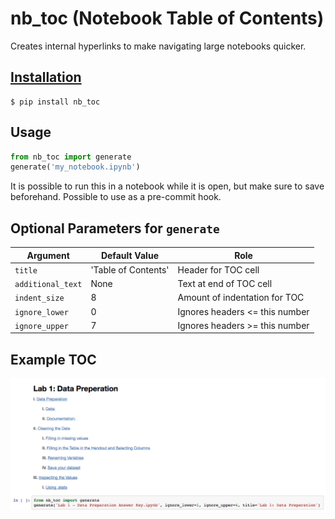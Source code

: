 # nb_toc (Notebook Table of Contents)

Creates internal hyperlinks to make navigating large notebooks quicker.

## [Installation](https://pypi.python.org/pypi?:action=display&name=nb_toc&version=0.1.0)

```
$ pip install nb_toc
```

## Usage

```python
from nb_toc import generate
generate('my_notebook.ipynb')
```

It is possible to run this in a notebook while it is open, but make sure to save beforehand. Possible to use as a pre-commit hook.

## Optional Parameters for `generate`

Argument | Default Value | Role
--- | --- | ---
`title` | 'Table of Contents' | Header for TOC cell
`additional_text` | None | Text at end of TOC cell
`indent_size` | 8 | Amount of indentation for TOC
`ignore_lower` | 0 | Ignores headers <= this number
`ignore_upper` | 7 | Ignores headers >= this number

## Example TOC

![example](images/example.png)
